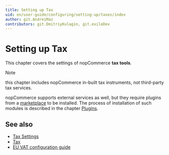 ```yaml
---
title: Setting up Tax
uid: en/user-guide/configuring/setting-up/taxes/index
author: git.AndreiMaz
contributors: git.DmitriyKulagin, git.exileDev
---
```


# Setting up Tax

This chapter covers the settings of nopCommerce **tax tools**.

> [!NOTE]
> 
> this chapter includes nopCommerce in-built tax instruments, not third-party tax services.

nopCommerce supports external services as well, but they require plugins from a [marketplace](http://www.nopcommerce.com/marketplace) to be installed. The process of installation of such modules is described in the chapter [Plugins](xref:en/developer/plugins/index).

## See also

* [Tax Settings](xref:en/user-guide/configuring/setting-up/taxes/tax-settings)
* [Tax](xref:en/user-guide/configuring/setting-up/taxes/tax/index)
* [EU VAT configuration guide](xref:en/user-guide/configuring/setting-up/taxes/eu-vat)
